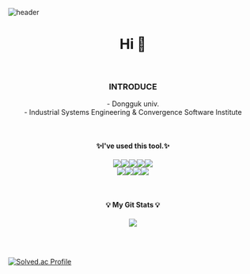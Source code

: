 ![header](https://capsule-render.vercel.app/api?type=waving&color=D2E1FF&&fontColor=FFFFFF&height=150&section=header&fontSize=50&&fontAlignY=35&animation=blink)

<h1 align="center"> Hi 🐳 </h1>

<br>

<h3 align="center"> INTRODUCE </h3>
<p align="center">
- Dongguk univ. <br>
- Industrial Systems Engineering & Convergence Software Institute
</p>
<br>


<h4 align="center">✨I've used this tool.✨</h4>
<p align="center">
<img src="https://img.shields.io/badge/Java-coral?style=뱃지모양&logo=Java&logoColor=white"/><img src="https://img.shields.io/badge/python-blue?style=뱃지모양&logo=Python&logoColor=white"/><img src="https://img.shields.io/badge/C++-royalblue?style=뱃지모양&logo=C++&logoColor=white"/><img src="https://img.shields.io/badge/GitHub-black?style=뱃지모양&logo=GitHub&logoColor=white"/><img src="https://img.shields.io/badge/Django-lightcoral?style=뱃지모양&logo=Django&logoColor=white"/><br>
<img src="https://img.shields.io/badge/CSS3-dodgerblue?style=뱃지모양&logo=CSS3&logoColor=white"/><img src="https://img.shields.io/badge/HTML5-orangered?style=뱃지모양&logo=HTML5&logoColor=white"/><img src="https://img.shields.io/badge/R-olive?style=뱃지모양&logo=R&logoColor=white"/><img src="https://img.shields.io/badge/MariaDB-orchid?style=뱃지모양&logo=MariaDB&logoColor=white"/>
</p>

<br>


<h4 align="center">💡 My Git Stats 💡</h4>
<p align="center">
  <a href="https://github.com/${JoungMinJu}">
    <img align="center" src="https://github-readme-stats.vercel.app/api?username=JoungMinJu&show_icons=true&include_all_commits=true&theme=buefy" />
  </a>
</p>

<br><br>

[![Solved.ac Profile](http://mazassumnida.wtf/api/v2/generate_badge?boj=alswn9938)](https://solved.ac/alswn9938/)
<!--
**JoungMinJu/JoungMinJu** is a ✨ _special_ ✨ repository because its `README.md` (this file) appears on your GitHub profile.

Here are some ideas to get you started:

- 🔭 I’m currently working on ...
- 🌱 I’m currently learning ...
- 👯 I’m looking to collaborate on ...
- 🤔 I’m looking for help with ...
- 💬 Ask me about ...
- 📫 How to reach me: ...
- 😄 Pronouns: ...
- ⚡ Fun fact: ...
-->
